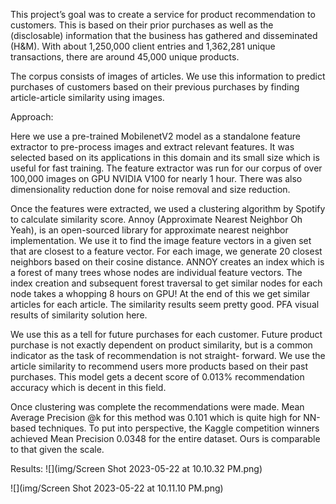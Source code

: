 This project’s goal was to create a service for product recommendation to customers. This is based on their prior purchases as well as the (disclosable) information that the business has gathered and disseminated (H&M).
With about 1,250,000 client entries and 1,362,281 unique transactions, there are around 45,000 unique products.

The corpus consists of images of articles. We use this information to predict purchases of customers based on their previous purchases by finding article-article similarity using images.


Approach:

Here we use a pre-trained MobilenetV2 model as a standalone feature extractor to pre-process images and extract relevant features. It was selected based on its applications in this domain and its small size which is useful for fast training. The feature extractor was run for our corpus of over 100,000 images on GPU NVIDIA V100 for nearly 1 hour. There was also dimensionality reduction done for noise removal and size reduction.

Once the features were extracted, we used a clustering algorithm by Spotify to calculate similarity score. Annoy (Approximate Nearest Neighbor Oh Yeah), is an open-sourced library for approximate nearest neighbor implementation. We use it to find the image feature vectors in a given set that are closest to a feature vector. For each image, we generate 20 closest neighbors based on their cosine distance. ANNOY creates an index which is a forest of many trees whose nodes are individual feature vectors. The index creation and subsequent forest traversal to get similar nodes for each node takes a whopping 8 hours on GPU! At the end of this we get similar articles for each article. The similarity results seem pretty good. PFA visual results of similarity solution here.

We use this as a tell for future purchases for each customer. Future product purchase is not exactly dependent on product similarity, but is a common indicator as the task of recommendation is not straight- forward. We use the article similarity to recommend users more products based on their past purchases. This model gets a decent score of 0.013% recommendation accuracy which is decent in this field.

Once clustering was complete the recommendations were made. Mean Average Precision @k for this method was 0.101 which is quite high for NN-based techniques. To put into perspective, the Kaggle competition winners achieved Mean Precision 0.0348 for the entire dataset. Ours is comparable to that given the scale.

Results:
![](img/Screen Shot 2023-05-22 at 10.10.32 PM.png)

![](img/Screen Shot 2023-05-22 at 10.11.10 PM.png)
